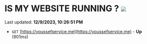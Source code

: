 # IS MY WEBSITE RUNNING ? [![](https://img.shields.io/static/v1?label=Sponsor&message=%E2%9D%A4&logo=GitHub&color=%23fe8e86)](https://github.com/sponsors/<username>)

Last updated: **12/9/2023, 10:26:51 PM**

- `GET` [https://youssefservice.me](https://youssefservice.me) - **Up** (901ms)
